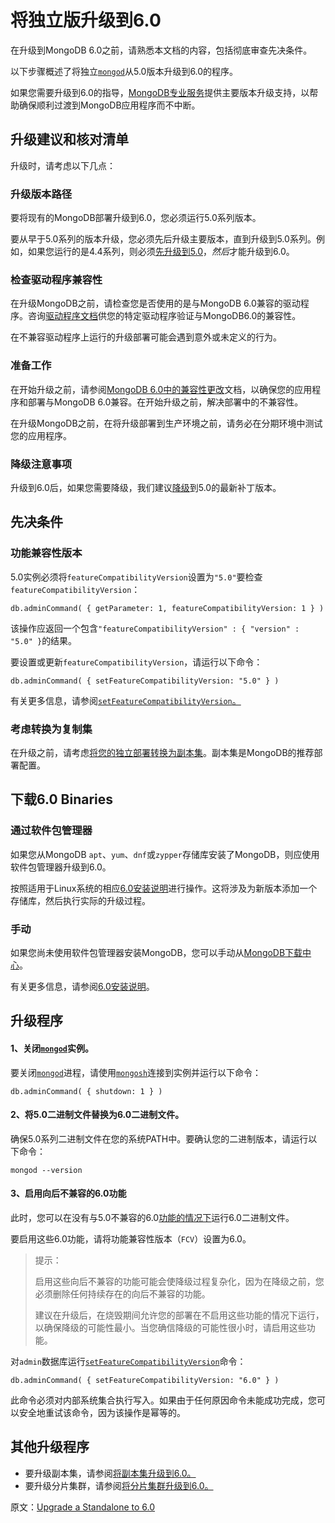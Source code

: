 # 将独立版升级到6.0

在升级到MongoDB 6.0之前，请熟悉本文档的内容，包括彻底审查先决条件。

以下步骤概述了将独立[`mongod`](https://www.mongodb.com/docs/upcoming/reference/program/mongod/#mongodb-binary-bin.mongod)从5.0版本升级到6.0的程序。

如果您需要升级到6.0的指导，[MongoDB专业服务](https://www.mongodb.com/products/consulting?tck=docs_server)提供主要版本升级支持，以帮助确保顺利过渡到MongoDB应用程序而不中断。

## 升级建议和核对清单

升级时，请考虑以下几点：

### 升级版本路径

要将现有的MongoDB部署升级到6.0，您必须运行5.0系列版本。

要从早于5.0系列的版本升级，您必须先后升级主要版本，直到升级到5.0系列。例如，如果您运行的是4.4系列，则必须[先升级到5.0](https://www.mongodb.com/docs/upcoming/release-notes/5.0/#std-label-5.0-upgrade)，*然后*才能升级到6.0。

### 检查驱动程序兼容性

在升级MongoDB之前，请检查您是否使用的是与MongoDB 6.0兼容的驱动程序。咨询[驱动程序文档](https://www.mongodb.com/docs/drivers/)供您的特定驱动程序验证与MongoDB6.0的兼容性。

在不兼容驱动程序上运行的升级部署可能会遇到意外或未定义的行为。

### 准备工作

在开始升级之前，请参阅[MongoDB 6.0中的兼容性更改](https://www.mongodb.com/docs/upcoming/release-notes/6.0-compatibility/)文档，以确保您的应用程序和部署与MongoDB 6.0兼容。在开始升级之前，解决部署中的不兼容性。

在升级MongoDB之前，在将升级部署到生产环境之前，请务必在分期环境中测试您的应用程序。

### 降级注意事项

升级到6.0后，如果您需要降级，我们建议[降级](https://www.mongodb.com/docs/upcoming/release-notes/6.0-downgrade-replica-set/)到5.0的最新补丁版本。

## 先决条件

### 功能兼容性版本

5.0实例必须将`featureCompatibilityVersion`设置为`"5.0"`要检查`featureCompatibilityVersion`：

```
db.adminCommand( { getParameter: 1, featureCompatibilityVersion: 1 } )
```

该操作应返回一个包含`"featureCompatibilityVersion" : { "version" : "5.0" }`的结果。

要设置或更新`featureCompatibilityVersion`，请运行以下命令：

```
db.adminCommand( { setFeatureCompatibilityVersion: "5.0" } )
```

有关更多信息，请参阅[`setFeatureCompatibilityVersion`。](https://www.mongodb.com/docs/upcoming/reference/command/setFeatureCompatibilityVersion/#mongodb-dbcommand-dbcmd.setFeatureCompatibilityVersion)

### 考虑转换为复制集

在升级之前，请考虑[将您的独立部署转换为副本集](https://www.mongodb.com/docs/upcoming/tutorial/convert-standalone-to-replica-set/)。副本集是MongoDB的推荐部署配置。

## 下载6.0 Binaries

### 通过软件包管理器

如果您从MongoDB `apt`、`yum`、`dnf`或`zypper`存储库安装了MongoDB，则应使用软件包管理器升级到6.0。

按照适用于Linux系统的相应[6.0安装说明](https://www.mongodb.com/docs/upcoming/installation/#std-label-tutorial-installation)进行操作。这将涉及为新版本添加一个存储库，然后执行实际的升级过程。

### 手动

如果您尚未使用软件包管理器安装MongoDB，您可以手动从[MongoDB下载中心](https://www.mongodb.com/try/download?tck=docs_server)。

有关更多信息，请参阅[6.0安装说明](https://www.mongodb.com/docs/upcoming/installation/#std-label-tutorial-installation)。

## 升级程序

#### 1、关闭[`mongod`](https://www.mongodb.com/docs/upcoming/reference/program/mongod/#mongodb-binary-bin.mongod)实例。

要关闭[`mongod`](https://www.mongodb.com/docs/upcoming/reference/program/mongod/#mongodb-binary-bin.mongod)进程，请使用[`mongosh`](https://www.mongodb.com/docs/mongodb-shell/#mongodb-binary-bin.mongosh)连接到实例并运行以下命令：

``` 
db.adminCommand( { shutdown: 1 } )
```

#### 2、将5.0二进制文件替换为6.0二进制文件。

确保5.0系列二进制文件在您的系统PATH中。要确认您的二进制版本，请运行以下命令：

```
mongod --version
```

#### 3、启用向后不兼容的6.0功能

此时，您可以在没有与5.0不兼容的6.0[功能的情况下](https://www.mongodb.com/docs/upcoming/release-notes/6.0-compatibility/#std-label-6.0-downgrade-considerations)运行6.0二进制文件。

要启用这些6.0功能，请将功能兼容性版本（`FCV`）设置为6.0。

> 提示：
>
> 启用这些向后不兼容的功能可能会使降级过程复杂化，因为在降级之前，您必须删除任何持续存在的向后不兼容的功能。
>
> 建议在升级后，在烧毁期间允许您的部署在不启用这些功能的情况下运行，以确保降级的可能性最小。当您确信降级的可能性很小时，请启用这些功能。

对`admin`数据库运行[`setFeatureCompatibilityVersion`](https://www.mongodb.com/docs/upcoming/reference/command/setFeatureCompatibilityVersion/#mongodb-dbcommand-dbcmd.setFeatureCompatibilityVersion)命令：

```
db.adminCommand( { setFeatureCompatibilityVersion: "6.0" } )
```

此命令必须对内部系统集合执行写入。如果由于任何原因命令未能成功完成，您可以安全地重试该命令，因为该操作是幂等的。

## 其他升级程序

- 要升级副本集，请参阅[将副本集升级到6.0。](https://www.mongodb.com/docs/upcoming/release-notes/6.0-upgrade-replica-set/#std-label-6.0-upgrade-replica-set)
- 要升级分片集群，请参阅[将分片集群升级到6.0。](https://www.mongodb.com/docs/upcoming/release-notes/6.0-upgrade-sharded-cluster/#std-label-6.0-upgrade-sharded-cluster)



原文：[Upgrade a Standalone to 6.0](https://www.mongodb.com/docs/upcoming/release-notes/6.0-upgrade-standalone/)